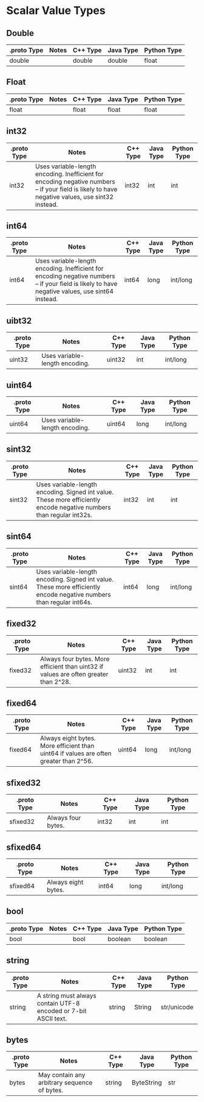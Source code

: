 # Scalar Value Types


## Double

| .proto Type | Notes | C++ Type | Java Type | Python Type |
| ----------- | ----- | -------- | --------- | ----------- |
| double |  | double | double | float |

## Float

| .proto Type | Notes | C++ Type | Java Type | Python Type |
| ----------- | ----- | -------- | --------- | ----------- |
| float |  | float | float | float |

## int32

| .proto Type | Notes | C++ Type | Java Type | Python Type |
| ----------- | ----- | -------- | --------- | ----------- |
| int32 | Uses variable-length encoding. Inefficient for encoding negative numbers – if your field is likely to have negative values, use sint32 instead. | int32 | int | int |

## int64

| .proto Type | Notes | C++ Type | Java Type | Python Type |
| ----------- | ----- | -------- | --------- | ----------- |
| int64 | Uses variable-length encoding. Inefficient for encoding negative numbers – if your field is likely to have negative values, use sint64 instead. | int64 | long | int/long |

## uibt32

| .proto Type | Notes | C++ Type | Java Type | Python Type |
| ----------- | ----- | -------- | --------- | ----------- |
| uint32 | Uses variable-length encoding. | uint32 | int | int/long |

## uint64

| .proto Type | Notes | C++ Type | Java Type | Python Type |
| ----------- | ----- | -------- | --------- | ----------- |
| uint64 | Uses variable-length encoding. | uint64 | long | int/long |

## sint32

| .proto Type | Notes | C++ Type | Java Type | Python Type |
| ----------- | ----- | -------- | --------- | ----------- |
| sint32 | Uses variable-length encoding. Signed int value. These more efficiently encode negative numbers than regular int32s. | int32 | int | int |

## sint64

| .proto Type | Notes | C++ Type | Java Type | Python Type |
| ----------- | ----- | -------- | --------- | ----------- |
| sint64 | Uses variable-length encoding. Signed int value. These more efficiently encode negative numbers than regular int64s. | int64 | long | int/long |


## fixed32 

| .proto Type | Notes | C++ Type | Java Type | Python Type |
| ----------- | ----- | -------- | --------- | ----------- |
| fixed32 | Always four bytes. More efficient than uint32 if values are often greater than 2^28. | uint32 | int | int |

## fixed64

| .proto Type | Notes | C++ Type | Java Type | Python Type |
| ----------- | ----- | -------- | --------- | ----------- |
| fixed64 | Always eight bytes. More efficient than uint64 if values are often greater than 2^56. | uint64 | long | int/long |

## sfixed32

| .proto Type | Notes | C++ Type | Java Type | Python Type |
| ----------- | ----- | -------- | --------- | ----------- |
| sfixed32 | Always four bytes. | int32 | int | int |

## sfixed64

| .proto Type | Notes | C++ Type | Java Type | Python Type |
| ----------- | ----- | -------- | --------- | ----------- |
| sfixed64 | Always eight bytes. | int64 | long | int/long |


## bool

| .proto Type | Notes | C++ Type | Java Type | Python Type |
| ----------- | ----- | -------- | --------- | ----------- |
| bool |  | bool | boolean | boolean |

## string

| .proto Type | Notes | C++ Type | Java Type | Python Type |
| ----------- | ----- | -------- | --------- | ----------- |
| string | A string must always contain UTF-8 encoded or 7-bit ASCII text. | string | String | str/unicode |

## bytes
| .proto Type | Notes | C++ Type | Java Type | Python Type |
| ----------- | ----- | -------- | --------- | ----------- |
|  bytes | May contain any arbitrary sequence of bytes. | string | ByteString | str |



